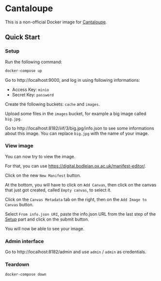 # Cantaloupe

This is a non-official Docker image for [Cantaloupe](https://cantaloupe-project.github.io/).

## Quick Start

### Setup

Run the following command:

```sh
docker-compose up
```

Go to http://localhost:9000, and log in using following informations:

- Access Key: `minio`
- Secret Key: `password`

Create the following buckets: `cache` and `images`.

Upload some files in the `images` bucket, for example a big image called `big.jpg`.

Go to http://localhost:8182/iiif/3/big.jpg/info.json to see some informations about this image.
You can replace `big.jpg` with the name of your image.

### View image

You can now try to view the image.

For that, you can use https://digital.bodleian.ox.ac.uk/manifest-editor/.

Click on the new `New Manifest` button.

At the bottom, you will have to click on `Add Canvas`, then click on the canvas that just got created, called `Empty canvas`, to select it.

Click on the `Canvas Metadata` tab on the right, then on the `Add Image to Canvas` button.

Select `From info.json URI`, paste the info.json URL from the last step of the [Setup](#Setup) part and click on the submit button.

You will now be able to see your image.

### Admin interface

Go to http://localhost:8182/admin and use `admin` / `admin` as credentials.

### Teardown

```
docker-compose down
```
